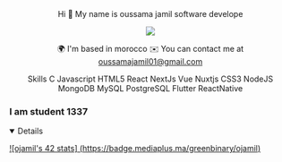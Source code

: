

<div align="center">
Hi 👋 My name is oussama jamil
software develope

![](https://camo.githubusercontent.com/992babdffd8c74a1502de375fbdf7e4d54773242/68747470733a2f2f6d656469612e67697068792e636f6d2f6d656469612f53576f536b4e36447854737a71494b4571762f67697068792e676966)

🌍  I'm based in morocco
✉️  You can contact me at oussamajamil01@gmail.com
  
Skills
C Javascript  HTML5 React NextJs Vue Nuxtjs CSS3 NodeJS MongoDB MySQL PostgreSQL Flutter ReactNative
</div>
<h3>I am student 1337</h3>



<details open>	
 
[![ojamil's 42 stats] (https://badge.mediaplus.ma/greenbinary/ojamil)](https://github.com/oakoudad/badge42)
</details>

